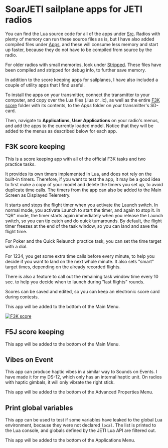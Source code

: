 # SoarJETI sailplane apps for JETI radios

You can find the Lua source code for all of the apps under [Src](https://github.com/jfrickmann/SoarJETI/tree/main/Src). Radios with plenty of memory can run these source files as is, but I have also added compiled files under [Apps](https://github.com/jfrickmann/SoarJETI/tree/main/Apps), and these will consume less memory and start up faster, because they do not have to be compiled from source by the radio.

For older radios with small memories, look under [Stripped](https://github.com/jfrickmann/SoarJETI/tree/main/Stripped). These files have been compiled and stripped for debug info, to further save memory.

In addition to the score keeping apps for sailplanes, I have also included a couple of utility apps that I find useful.

To install the apps on your transmitter, connect the transmitter to your computer, and copy over the Lua files (.lua or .lc), as well as the entire [F3K score](https://github.com/jfrickmann/SoarJETI/tree/main/F3K%20score) folder with its contents, to the *Apps* folder on your transmitter's SD-card.

Then, navigate to **Applications**, **User Applications** on your radio's menus, and add the apps to the currently loaded model. Notice that they will be added to the menus as described below for each app.

## F3K score keeping

This is a score keeping app with all of the official F3K tasks and two practice tasks.

It provides its own timers implemented in Lua, and does not rely on the built-in timers. Therefore, if you want to test the app, it may be a good idea to first make a copy of your model and delete the timers you set up, to avoid duplicate time calls. The timers from the app can also be added to the Main Screen as Displayed Telemetry.

It starts and stops the flight timer when you activate the Launch switch. In normal mode, you activate Launch to start the timer, and again to stop it. In "QR" mode, the timer starts again immediately when you release the Launch switch, so you can tip catch and do quick turnarounds. By default, the flight timer freezes at the end of the task window, so you can land and save the flight time.

For Poker and the Quick Relaunch practice task, you can set the time target with a dial.

For 1234, you get some extra time calls before every minute, to help you decide if you want to land on the next whole minute. It also sets "smart" target times, depending on the already recorded flights.

There is also a feature to call out the remaining task window time every 10 sec. to help you decide when to launch during "last flights" rounds.

Scores can be saved and edited, so you can keep an electronic score card during contests.

This app will be added to the bottom of the Main Menu.

[![F3K score](http://img.youtube.com/vi/SAaVfNJSD7Y/hqdefault.jpg)](http://www.youtube.com/watch?v=SAaVfNJSD7Y "Click on the image to play Youtube video")

## F5J score keeping
This app will be added to the bottom of the Main Menu.

## Vibes on Event
This app can produce haptic vibes in a similar way to Sounds on Events. I have made it for my DS-12, which only has an internal haptic unit. On radios with haptic gimbals, it will only vibrate the right stick.

This app will be added to the bottom of the Advanced Properties Menu.

## Print global variables
This app can be used to test if some variables have leaked to the global Lua environment, because they were not declared `local`. The list is printed to the Lua console, and globals defined by the JETI Lua API are filtered out.

This app will be added to the bottom of the Applications Menu.
